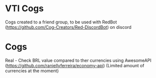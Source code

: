 # VTI Cogs

Cogs created to a friend group, to be used with RedBot (https://github.com/Cog-Creators/Red-DiscordBot) on discord


# Cogs

Real - Check BRL value compared to ther currencies using AwesomeAPI (https://github.com/raniellyferreira/economy-api) (Limited amount of currencies at the moment)



